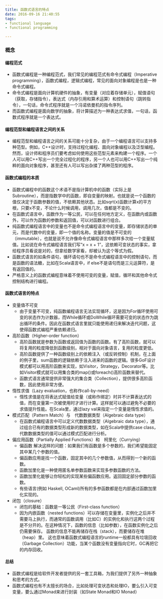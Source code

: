 ```yaml
---
title: 函数式语言的特点
date: 2016-09-16 21:40:55
tags:
- functional language
- functional programming

---
```



### 概念

#### 编程范式
- 函数式编程是一种编程范式，我们常见的编程范式有命令式编程（Imperative programming），函数式编程，逻辑式编程，常见的面向对象编程是也是一种命令式编程。
- 命令式编程是面向计算机硬件的抽象，有变量（对应着存储单元），赋值语句（获取，存储指令），表达式（内存引用和算术运算）和控制语句（跳转指令），一句话，命令式程序就是一个冯诺依曼机的指令序列。
- 而函数式编程是面向数学的抽象，将计算描述为一种表达式求值，一句话，函数式程序就是一个表达式。

<!-- more -->

#### 编程范型和编程语言之间的关系
- 编程范型和编程语言之间的关系可能十分复杂，由于一个编程语言可以支持多种范型。例如，C++设计时，支持过程化编程、面向对象编程以及泛型编程。然而，设计师和程序员们要考虑如何使用这些范型元素来构建一个程序。一个人可以用C++写出一个完全过程化的程序，另一个人也可以用C++写出一个纯粹的面向对象程序，甚至还有人可以写出杂揉了两种范型的程序。



#### 函数式编程的本质
- 函数式编程中的函数这个术语不是指计算机中的函数（实际上是Subroutine），而是指数学中的函数，即自变量的映射。也就是说一个函数的值仅决定于函数参数的值，不依赖其他状态。比如sqrt(x)函数计算x的平方根，只要x不变，不论什么时候调用，调用几次，值都是不变的。
- 在函数式语言中，函数作为一等公民，可以在任何地方定义，在函数内或函数外，可以作为函数的参数和返回值，可以对函数进行组合。
- 纯函数式编程语言中的变量也不是命令式编程语言中的变量，即存储状态的单元，而是代数中的变量，即一个值的名称。变量的值是不可变的（immutable），也就是说不允许像命令式编程语言中那样多次给一个变量赋值。比如说在命令式编程语言我们写“x = x + 1”，这依赖可变状态的事实，拿给程序员看说是对的，但拿给数学家看，却被认为这个等式为假。
- 函数式语言的如条件语句，循环语句也不是命令式编程语言中的控制语句，而是函数的语法糖，比如在Scala语言中，if else不是语句而是三元运算符，是有返回值的。
- 严格意义上的函数式编程意味着不使用可变的变量，赋值，循环和其他命令式控制结构进行编程。

#### 函数式语言的特点
- 变量值不可变
    - 由于变量不可变，纯函数编程语言无法实现循环，这是因为For循环使用可变的状态作为计数器，而While循环或DoWhile循环需要可变的状态作为跳出循环的条件。因此在函数式语言里就只能使用递归来解决迭代问题，这使得函数式编程严重依赖递归。
- 高阶函数（Higher-order function）
    - 高阶函数就是参数为函数或返回值为函数的函数。有了高阶函数，就可以将复用的粒度降低到函数级别，相对于面向对象语言，复用的粒度更低。
    - 高阶函数提供了一种函数级别上的依赖注入（或反转控制）机制，在上面的例子里，sum函数的逻辑依赖于注入进来的函数的逻辑。很多GoF设计模式都可以用高阶函数来实现，如Visitor，Strategy，Decorator等。比如Visitor模式就可以用集合类的map()或foreach()高阶函数来替代。
    - 函数式语言通常提供非常强大的集合类（Collection），提供很多高阶函数，因此使用非常方便。
- 惰性求值（Lazy evaluation，也称作call-by-need）
    - 惰性求值是在将表达式赋值给变量（或称作绑定）时并不计算表达式的值，而在变量第一次被使用时才进行计算。这样就可以通过避免不必要的求值提升性能。在Scala里，通过lazy val来指定一个变量是惰性求值的。
- 模式匹配（Pattern Match）与　代数数据类型（Algebraic data type）
    - 在函数式编程语言中可以定义代数数据类型（Algebraic data type），通过组合已有的数据类型形成新的数据类型，如在Scala中提供case class，代数数据类型的值可以通过模式匹配进行分析。
- 偏应用函数（Partially Applied Functions）和　柯里化（Currying）
    - 偏函数 解决这样的问题：如果我们有函数是多个参数的，我们希望能固定其中某几个参数的值。
    - 偏函数应用是找一个函数，固定其中的几个参数值，从而得到一个新的函数。
    - 函数加里化是一种使用匿名单参数函数来实现多参数函数的方法。
    - 函数加里化能够让你轻松的实现某些偏函数应用。返回固定部分参数的函数。
    - 有些语言(例如 Haskell, OCaml)所有的多参函数都是在内部通过函数加里化实现的。
- 闭包（closure）
    - 闭包的基础：函数是一等公民（First-class function）
    - 因为内嵌函数（nested functions）可以存储在变量里，实例化之后并不需要马上执行，而通常的函数调用（比如C）的实例化和执行这两个过程是不分开的。在这种情况下，函数的信息（比如参数），在函数实例化之后仍需要保存。 函数的信息不能再储存在栈（stack），而要储存在堆（heap）里。 这也意味着函数式编程语言的runtime一般都具有垃圾回收（Garbage Collection）功能，当某个函数没有变量指向它时，GC再把它的内存回收。
    

#### 总结
- 函数式编程是给软件开发者提供的另一套工具箱，为我们提供了另外一种抽象和思考的方式。
- 函数式编程也有不太擅长的场合，比如处理可变状态和处理IO，要么引入可变变量，要么通过Monad来进行封装（如State Monad和IO Monad）





